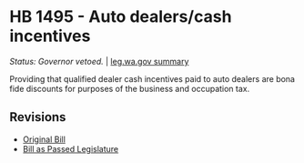 # HB 1495 - Auto dealers/cash incentives
*Status: Governor vetoed.* | [leg.wa.gov summary](https://app.leg.wa.gov/billsummary?BillNumber=1495&Year=2021)

Providing that qualified dealer cash incentives paid to auto dealers are bona fide discounts for purposes of the business and occupation tax.

## Revisions
* [Original Bill](1/)
* [Bill as Passed Legislature](1/)